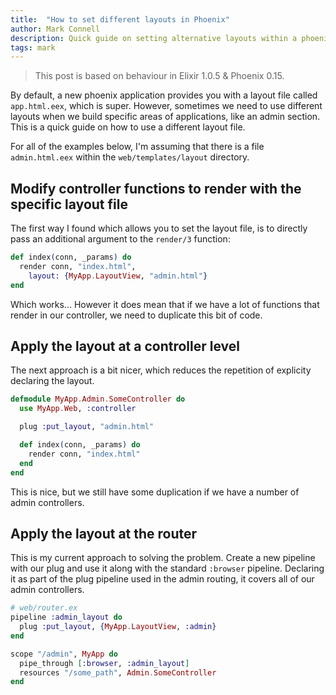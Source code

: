 ```yaml
---
title:  "How to set different layouts in Phoenix"
author: Mark Connell
description: Quick guide on setting alternative layouts within a phoenix web application.
tags: mark
---
```


> This post is based on behaviour in Elixir 1.0.5 & Phoenix 0.15.

By default, a new phoenix application provides you with a layout file called `app.html.eex`, which is super.
However, sometimes we need to use different layouts when we build specific areas of applications, like an
admin section. This is a quick guide on how to use a different layout file.

For all of the examples below, I'm assuming that there is a file `admin.html.eex` within the
`web/templates/layout` directory.

## Modify controller functions to render with the specific layout file

The first way I found which allows you to set the layout file, is to directly pass an additional argument
to the `render/3` function:

```elixir
def index(conn, _params) do
  render conn, "index.html",
    layout: {MyApp.LayoutView, "admin.html"}
end
```
Which works... However it does mean that if we have a lot of functions that render in our controller, we
need to duplicate this bit of code.

## Apply the layout at a controller level

The next approach is a bit nicer, which reduces the repetition of explicity declaring the layout.

```elixir
defmodule MyApp.Admin.SomeController do
  use MyApp.Web, :controller

  plug :put_layout, "admin.html"

  def index(conn, _params) do
    render conn, "index.html"
  end
end
```

This is nice, but we still have some duplication if we have a number of admin controllers.

## Apply the layout at the router

This is my current approach to solving the problem. Create a new pipeline with our plug and use it along
with the standard `:browser` pipeline. Declaring it as part of the plug pipeline used in the admin routing,
it covers all of our admin controllers.

```elixir
# web/router.ex
pipeline :admin_layout do
  plug :put_layout, {MyApp.LayoutView, :admin}
end

scope "/admin", MyApp do
  pipe_through [:browser, :admin_layout]
  resources "/some_path", Admin.SomeController
end
```
